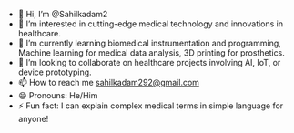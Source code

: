 - 👋 Hi, I’m @Sahilkadam2
- 👀 I’m interested in cutting-edge medical technology and innovations in healthcare. 
- 🌱 I’m currently learning biomedical instrumentation and programming, Machine learning for medical data analysis, 3D printing for prosthetics.
- 💞️ I’m looking to collaborate on healthcare projects involving AI, IoT, or device prototyping.
- 📫 How to reach me sahilkadam292@gmail.com
- 😄 Pronouns: He/Him
- ⚡ Fun fact: I can explain complex medical terms in simple language for anyone!

<!---
Sahilkadam2/Sahilkadam2 is a ✨ special ✨ repository because its `README.md` (this file) appears on your GitHub profile.
You can click the Preview link to take a look at your changes.
--->
